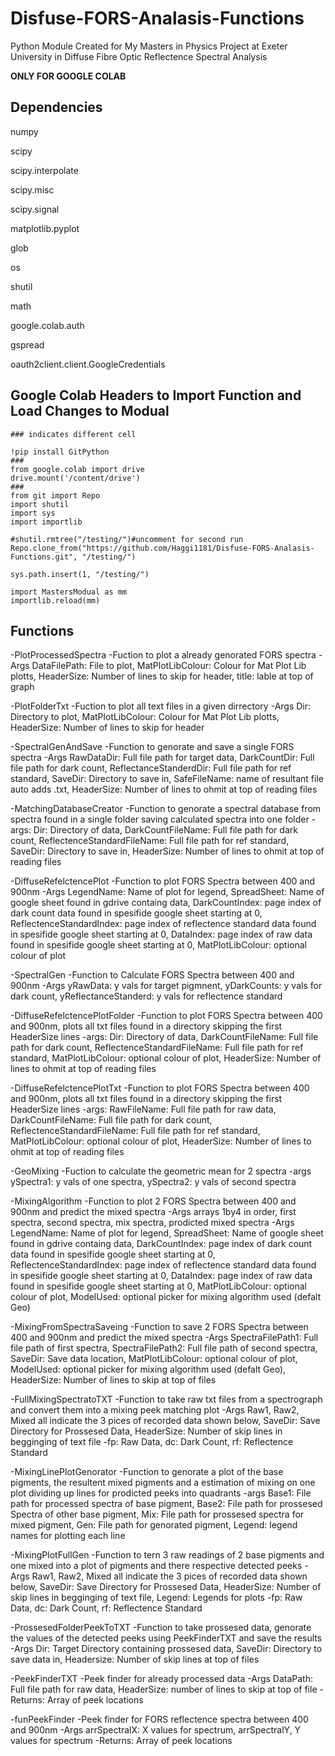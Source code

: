 # Disfuse-FORS-Analasis-Functions
Python Module Created for My Masters in Physics Project at Exeter University in Diffuse Fibre Optic Reflectence Spectral Analysis

**ONLY FOR GOOGLE COLAB**

## Dependencies

numpy

scipy

scipy.interpolate

scipy.misc

scipy.signal

matplotlib.pyplot

glob

os

shutil

math

google.colab.auth

gspread

oauth2client.client.GoogleCredentials

## Google Colab Headers to Import Function and Load Changes to Modual
```
### indicates different cell

!pip install GitPython
###
from google.colab import drive
drive.mount('/content/drive')
###
from git import Repo
import shutil
import sys
import importlib

#shutil.rmtree("/testing/")#uncomment for second run
Repo.clone_from("https://github.com/Haggi1181/Disfuse-FORS-Analasis-Functions.git", "/testing/")

sys.path.insert(1, "/testing/")

import MastersModual as mm
importlib.reload(mm)
```

## Functions
-PlotProcessedSpectra
    -Fuction to plot a already genorated FORS spectra
    -Args DataFilePath: File to plot, MatPlotLibColour: Colour for Mat Plot Lib plotts, HeaderSize: Number of lines to skip for header, title: lable at top of graph

-PlotFolderTxt
    -Fuction to plot all text files in a given dirrectory
    -Args Dir: Directory to plot, MatPlotLibColour: Colour for Mat Plot Lib plotts, HeaderSize: Number of lines to skip for header


-SpectralGenAndSave
    -Function to genorate and save a single FORS spectra
    -Args RawDataDir: Full file path for target data, DarkCountDir: Full file path for dark count, ReflectanceStanderdDir: Full file path for ref standard, SaveDir: Directory to save in, SafeFileName: name of resultant file auto adds .txt, HeaderSize: Number of lines to ohmit at top of reading files

-MatchingDatabaseCreator
    -Function to genorate a spectral database from spectra found in a single folder saving calculated spectra into one folder
    -args: Dir: Directory of data, DarkCountFileName: Full file path for dark count, ReflectenceStandardFileName: Full file path for ref standard, SaveDir: Directory to save in, HeaderSize: Number of lines to ohmit at top of reading files

-DiffuseRefelctencePlot
    -Function to plot FORS Spectra between 400 and 900nm
    -Args LegendName: Name of plot for legend, SpreadSheet: Name of google sheet found in gdrive containg data, DarkCountIndex: page index of dark count data found in spesifide google sheet starting at 0, ReflectenceStandardIndex: page index of reflectence standard data found in spesifide google sheet starting at 0, DataIndex: page index of raw data found in spesifide google sheet starting at 0, MatPlotLibColour: optional colour of plot

-SpectralGen
    -Function to Calculate FORS Spectra between 400 and 900nm
    -Args yRawData: y vals for target pigmnent, yDarkCounts: y vals for dark count, yReflectanceStanderd: y vals for reflectence standard

-DiffuseRefelctencePlotFolder
    -Function to plot FORS Spectra between 400 and 900nm, plots all txt files found in a directory skipping the first HeaderSize lines
    -args: Dir: Directory of data, DarkCountFileName: Full file path for dark count, ReflectenceStandardFileName: Full file path for ref standard, MatPlotLibColour: optional colour of plot, HeaderSize: Number of lines to ohmit at top of reading files

-DiffuseRefelctencePlotTxt
    -Function to plot FORS Spectra between 400 and 900nm, plots all txt files found in a directory skipping the first HeaderSize lines
    -args: RawFileName: Full file path for raw data, DarkCountFileName: Full file path for dark count, ReflectenceStandardFileName: Full file path for ref standard, MatPlotLibColour: optional colour of plot, HeaderSize: Number of lines to ohmit at top of reading files

-GeoMixing
    -Fuction to calculate the geometric mean for 2 spectra
    -args ySpectra1: y vals of one spectra, ySpectra2: y vals of second spectra

-MixingAlgorithm
    -Function to plot 2 FORS Spectra between 400 and 900nm and predict the mixed spectra
    -Args arrays 1by4 in order, first spectra, second spectra, mix spectra, prodicted mixed spectra
    -Args LegendName: Name of plot for legend, SpreadSheet: Name of google sheet found in gdrive containg data, DarkCountIndex: page index of dark count data found in spesifide google sheet starting at 0, ReflectenceStandardIndex: page index of reflectence standard data found in spesifide google sheet starting at 0, DataIndex: page index of raw data found in spesifide google sheet starting at 0, MatPlotLibColour: optional colour of plot, ModelUsed: optional picker for mixing algorithm used (defalt Geo)

-MixingFromSpectraSaveing
    -Function to save 2 FORS Spectra between 400 and 900nm and predict the mixed spectra
    -Args SpectraFilePath1: Full file path of first spectra, SpectraFilePath2: Full file path of second spectra, SaveDir: Save data location, MatPlotLibColour: optional colour of plot, ModelUsed: optional picker for mixing algorithm used (defalt Geo), HeaderSize: Number of lines to skip at top of files

-FullMixingSpectratoTXT
    -Function to take raw txt files from a spectrograph and convert them into a mixing peek matching plot
    -Args Raw1, Raw2, Mixed all indicate the 3 pices of recorded data shown below, SaveDir: Save Directory for Prossesed Data, HeaderSize: Number of skip lines in begginging of text file
    -fp: Raw Data, dc: Dark Count, rf: Reflectence Standard

-MixingLinePlotGenorator
    -Function to genorate a plot of the base pigments, the resultent mixed pigments and a estimation of mixing on one plot dividing up lines for prodicted peeks into quadrants
    -args Base1: File path for processed spectra of base pigment, Base2: File path for prossesed Spectra of other base pigment, Mix: File path for prossesed spectra for mixed pigment, Gen: File path for genorated pigment, Legend: legend names for plotting each line

-MixingPlotFullGen
    -Function to tern 3 raw readings of 2 base pigments and one mixed into a plot of pigments and there respective detected peeks
    -Args Raw1, Raw2, Mixed all indicate the 3 pices of recorded data shown below, SaveDir: Save Directory for Prossesed Data, HeaderSize: Number of skip lines in begginging of text file, Legend: Legends for plots
    -fp: Raw Data, dc: Dark Count, rf: Reflectence Standard

-ProssesedFolderPeekToTXT
    -Function to take prossesed data, genorate the values of the detected peeks using PeekFinderTXT and save the results
    -Args Dir: Target Directory containing prossesed data, SaveDir: Directory to save data in, Headersize: Number of skip lines at top of files

-PeekFinderTXT
    -Peek finder for already processed data
    -Args DataPath: Full file path for raw data, HeaderSize: number of lines to skip at top of file
    -Returns: Array of peek locations

-funPeekFinder
    -Peek finder for FORS reflectence spectra between 400 and 900nm
    -Args arrSpectralX: X values for spectrum, arrSpectralY, Y values for spectrum
    -Returns: Array of peek locations

